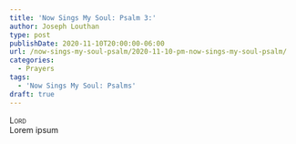 ```yaml
---
title: 'Now Sings My Soul: Psalm 3:'
author: Joseph Louthan
type: post
publishDate: 2020-11-10T20:00:00-06:00
url: /now-sings-my-soul-psalm/2020-11-10-pm-now-sings-my-soul-psalm/
categories:
  - Prayers
tags:
  - 'Now Sings My Soul: Psalms'
draft: true
---
```


</pre>
<div style="font-variant: small-caps;">Lord</div>
Lorem ipsum
</pre>

